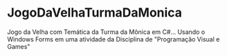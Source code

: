 # JogoDaVelhaTurmaDaMonica
 Jogo da Velha com Temática da Turma da Mônica em C#... Usando o Windows Forms em uma atividade da Disciplina de "Programação Visual e Games"
